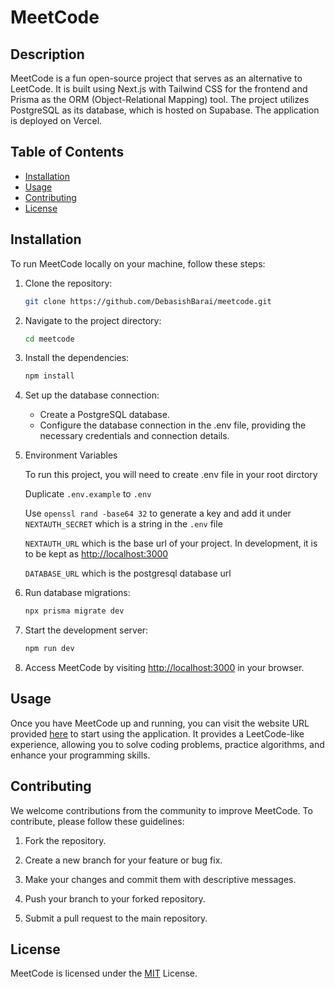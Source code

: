 # MeetCode

## Description

MeetCode is a fun open-source project that serves as an alternative to LeetCode. It is built using Next.js with Tailwind CSS for the frontend and Prisma as the ORM (Object-Relational Mapping) tool. The project utilizes PostgreSQL as its database, which is hosted on Supabase. The application is deployed on Vercel.

## Table of Contents

- [Installation](#installation)
- [Usage](#usage)
- [Contributing](#contributing)
- [License](#license)

## Installation

To run MeetCode locally on your machine, follow these steps:

1. Clone the repository:

   ```bash
   git clone https://github.com/DebasishBarai/meetcode.git
   ```

2. Navigate to the project directory:

   ```bash
   cd meetcode
   ```

3. Install the dependencies:

   ```bash
   npm install
   ```

4. Set up the database connection:

   - Create a PostgreSQL database.
   - Configure the database connection in the .env file, providing the necessary credentials and connection details.

5. Environment Variables

   To run this project, you will need to create .env file in your root dirctory

   Duplicate `.env.example` to `.env`

   Use `openssl rand -base64 32` to generate a key and add it under `NEXTAUTH_SECRET` which is a string in the `.env` file

   `NEXTAUTH_URL` which is the base url of your project. In development, it is to be kept as [http://localhost:3000](http://localhost:3000)

   `DATABASE_URL` which is the postgresql database url

6. Run database migrations:

   ```bash
   npx prisma migrate dev
   ```

7. Start the development server:

   ```bash
   npm run dev
   ```

8. Access MeetCode by visiting [http://localhost:3000](http://localhost:3000) in your browser.

## Usage

Once you have MeetCode up and running, you can visit the website URL provided [here](https://meetcode.vercel.app/) to start using the application. It provides a LeetCode-like experience, allowing you to solve coding problems, practice algorithms, and enhance your programming skills.

## Contributing

We welcome contributions from the community to improve MeetCode. To contribute, please follow these guidelines:

1.  Fork the repository.

2.  Create a new branch for your feature or bug fix.

3.  Make your changes and commit them with descriptive messages.

4.  Push your branch to your forked repository.

5.  Submit a pull request to the main repository.

## License

MeetCode is licensed under the [MIT](https://choosealicense.com/licenses/mit/) License.
